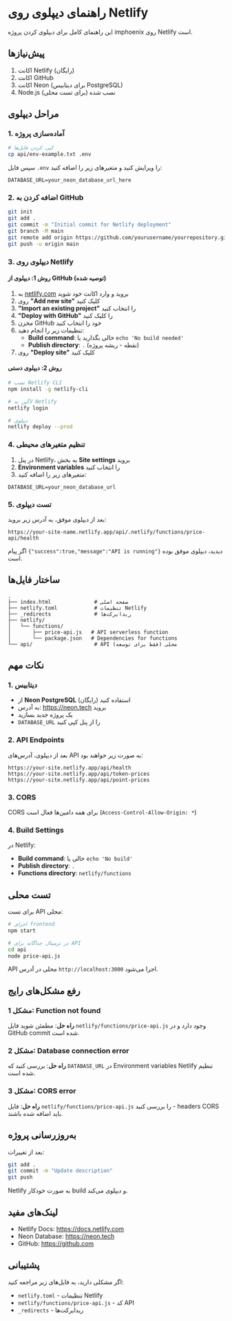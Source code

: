 # راهنمای دیپلوی روی Netlify

این راهنمای کامل برای دیپلوی کردن پروژه imphoenix روی Netlify است.

## پیش‌نیازها

1. اکانت Netlify (رایگان)
2. اکانت GitHub
3. اکانت Neon (برای دیتابیس PostgreSQL)
4. Node.js نصب شده (برای تست محلی)

## مراحل دیپلوی

### 1. آماده‌سازی پروژه

```bash
# کپی کردن فایل‌ها
cp api/env-example.txt .env
```

سپس فایل `.env` را ویرایش کنید و متغیرهای زیر را اضافه کنید:

```env
DATABASE_URL=your_neon_database_url_here
```

### 2. اضافه کردن به GitHub

```bash
git init
git add .
git commit -m "Initial commit for Netlify deployment"
git branch -M main
git remote add origin https://github.com/yourusername/yourrepository.git
git push -u origin main
```

### 3. دیپلوی روی Netlify

#### روش 1: دیپلوی از GitHub (توصیه شده)

1. به [netlify.com](https://netlify.com) بروید و وارد اکانت خود شوید
2. روی **"Add new site"** کلیک کنید
3. **"Import an existing project"** را انتخاب کنید
4. **"Deploy with GitHub"** را کلیک کنید
5. مخزن GitHub خود را انتخاب کنید
6. تنظیمات زیر را انجام دهید:
   - **Build command**: خالی بگذارید یا `echo 'No build needed'`
   - **Publish directory**: `.` (نقطه - ریشه پروژه)
7. روی **"Deploy site"** کلیک کنید

#### روش 2: دیپلوی دستی

```bash
# نصب Netlify CLI
npm install -g netlify-cli

# لاگین به Netlify
netlify login

# دیپلوی
netlify deploy --prod
```

### 4. تنظیم متغیرهای محیطی

1. در پنل Netlify، به بخش **Site settings** بروید
2. **Environment variables** را انتخاب کنید
3. متغیرهای زیر را اضافه کنید:

```
DATABASE_URL=your_neon_database_url
```

### 5. تست دیپلوی

بعد از دیپلوی موفق، به آدرس زیر بروید:

```
https://your-site-name.netlify.app/api/.netlify/functions/price-api/health
```

اگر پیام `{"success":true,"message":"API is running"}` دیدید، دیپلوی موفق بوده است.

## ساختار فایل‌ها

```
.
├── index.html              # صفحه اصلی
├── netlify.toml            # تنظیمات Netlify
├── _redirects              # ریدایرکت‌ها
├── netlify/
│   └── functions/
│       ├── price-api.js   # API serverless function
│       └── package.json   # Dependencies for functions
└── api/                    # API محلی (فقط برای توسعه)
```

## نکات مهم

### 1. دیتابیس

- از **Neon PostgreSQL** استفاده کنید (رایگان)
- به آدرس: https://neon.tech بروید
- یک پروژه جدید بسازید
- `DATABASE_URL` را از پنل کپی کنید

### 2. API Endpoints

بعد از دیپلوی، آدرس‌های API به صورت زیر خواهند بود:

```
https://your-site.netlify.app/api/health
https://your-site.netlify.app/api/token-prices
https://your-site.netlify.app/api/point-prices
```

### 3. CORS

CORS برای همه دامین‌ها فعال است (`Access-Control-Allow-Origin: *`)

### 4. Build Settings

در Netlify:

- **Build command**: خالی یا `echo 'No build'`
- **Publish directory**: `.`
- **Functions directory**: `netlify/functions`

## تست محلی

برای تست API محلی:

```bash
# اجرای frontend
npm start

# در ترمینال جداگانه برای API
cd api
node price-api.js
```

API محلی در آدرس `http://localhost:3000` اجرا می‌شود.

## رفع مشکل‌های رایج

### مشکل 1: Function not found

**راه حل**: مطمئن شوید فایل `netlify/functions/price-api.js` وجود دارد و در GitHub commit شده است.

### مشکل 2: Database connection error

**راه حل**: بررسی کنید که `DATABASE_URL` در Environment variables Netlify تنظیم شده است.

### مشکل 3: CORS error

**راه حل**: فایل `netlify/functions/price-api.js` را بررسی کنید - headers CORS باید اضافه شده باشند.

## به‌روزرسانی پروژه

بعد از تغییرات:

```bash
git add .
git commit -m "Update description"
git push
```

Netlify به صورت خودکار build و دیپلوی می‌کند.

## لینک‌های مفید

- Netlify Docs: https://docs.netlify.com
- Neon Database: https://neon.tech
- GitHub: https://github.com

## پشتیبانی

اگر مشکلی دارید، به فایل‌های زیر مراجعه کنید:

- `netlify.toml` - تنظیمات Netlify
- `netlify/functions/price-api.js` - کد API
- `_redirects` - ریدایرکت‌ها

